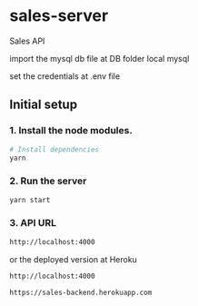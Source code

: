 # sales-server
Sales API

import the mysql db file at DB folder local mysql

set the credentials at .env file

## Initial setup

### 1. Install the node modules.

```bash
# Install dependencies
yarn
```

### 2. Run the server
```bash
yarn start
```

### 3. API URL
```bash
http://localhost:4000
```
or the deployed version at Heroku
```bash
http://localhost:4000
```
```bash
https://sales-backend.herokuapp.com
```
